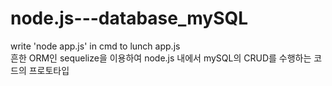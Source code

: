 # node.js---database_mySQL
write 'node app.js' in cmd to lunch app.js<br>
흔한 ORM인 sequelize을 이용하여 node.js 내에서 mySQL의 CRUD를 수행하는 코드의 프로토타입
